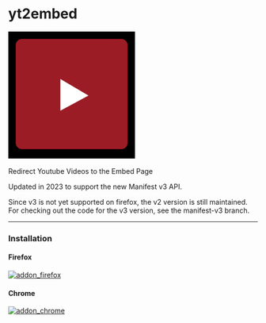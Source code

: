 # yt2embed

![yt2embed](https://raw.githubusercontent.com/rhnvrm/yt2embed/master/assets/icon_256.png)

Redirect Youtube Videos to the Embed Page

Updated in 2023 to support the new Manifest v3 API.

Since v3 is not yet supported on firefox, the v2 version is still 
maintained. For checking out the code for the v3 version, see the manifest-v3 branch.

---

### Installation

#### Firefox 

[![addon_firefox](https://extensionworkshop.com/assets/img/documentation/publish/get-the-addon-129x45px.8041c789.png)](https://addons.mozilla.org/en-US/firefox/addon/yt2embed/)

#### Chrome
[![addon_chrome](https://storage.googleapis.com/web-dev-uploads/image/WlD8wC6g8khYWPJUsQceQkhXSlv1/UV4C4ybeBTsZt43U4xis.png)](https://chrome.google.com/webstore/detail/hgfpekconaphbedblngiilgojgjhodpp?authuser=1&hl=en)